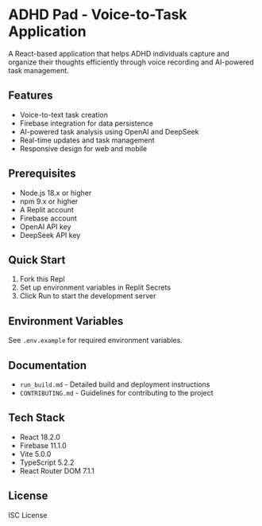 
# ADHD Pad - Voice-to-Task Application

A React-based application that helps ADHD individuals capture and organize their thoughts efficiently through voice recording and AI-powered task management.

## Features

- Voice-to-text task creation
- Firebase integration for data persistence
- AI-powered task analysis using OpenAI and DeepSeek
- Real-time updates and task management
- Responsive design for web and mobile

## Prerequisites

- Node.js 18.x or higher
- npm 9.x or higher
- A Replit account
- Firebase account
- OpenAI API key
- DeepSeek API key

## Quick Start

1. Fork this Repl
2. Set up environment variables in Replit Secrets
3. Click Run to start the development server

## Environment Variables

See `.env.example` for required environment variables.

## Documentation

- `run_build.md` - Detailed build and deployment instructions
- `CONTRIBUTING.md` - Guidelines for contributing to the project

## Tech Stack

- React 18.2.0
- Firebase 11.1.0
- Vite 5.0.0
- TypeScript 5.2.2
- React Router DOM 7.1.1

## License

ISC License
